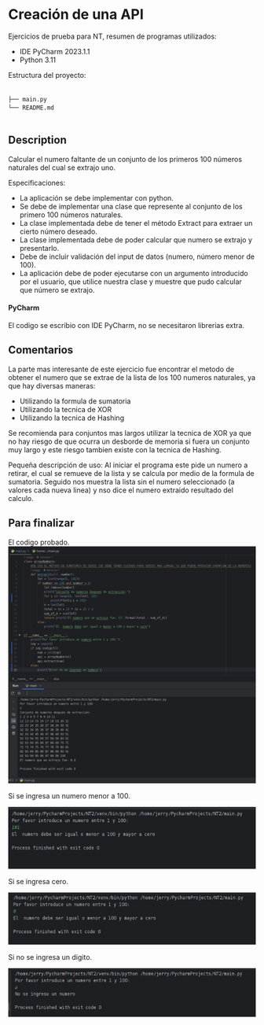 # Creación de una API
Ejercicios de prueba para NT, resumen de programas utilizados:
* IDE PyCharm 2023.1.1
* Python 3.11

Estructura del proyecto:

<code>
├── main.py
└── README.md

</code>


## Description
Calcular el numero faltante de un conjunto de los primeros 100 números naturales del cual se extrajo uno.

Especificaciones:
* La aplicación se debe implementar con python.
* Se debe de implementar una clase que represente al conjunto de los primero 100 números naturales.
* La clase implementada debe de tener el método Extract para extraer un cierto número deseado.
* La clase implementada debe de poder calcular que numero se extrajo y presentarlo.
* Debe de incluir validación del input de datos (numero, número menor de 100).
* La aplicación debe de poder ejecutarse con un argumento introducido por el usuario, que utilice nuestra clase y muestre que pudo calcular que número se extrajo.

#### PyCharm
El codigo se escribio con IDE PyCharm, no se necesitaron librerias extra. 

## Comentarios
La parte mas interesante de este ejercicio fue encontrar el metodo de obtener el numero que se extrae de la lista de los 100 numeros naturales, ya que hay diversas maneras:
* Utilizando la formula de sumatoria
* Utilizando la tecnica de XOR
* Utilizando la tecnica de Hashing

Se recomienda para conjuntos mas largos utilizar la tecnica de XOR ya que no hay riesgo de que ocurra un desborde de memoria si fuera un conjunto muy largo y este riesgo
tambien existe con la tecnica de Hashing.

Pequeña descripción de uso:
Al iniciar el programa este pide un numero a retirar, el cual se remueve de la lista y se calcula por medio de la formula de sumatoria. Seguido nos muestra la lista sin el
numero seleccionado (a valores cada nueva linea) y nso dice el numero extraido resultado del calculo.


## Para finalizar
El codigo probado.
![Screenshot](/Images/fin.png)

Si se ingresa un numero menor a 100.

![Screenshot](/Images/fin2.png)

Si se ingresa cero.

![Screenshot](/Images/fin3.png)

Si no se ingresa un digito.

![Screenshot](/Images/fin4.png)
